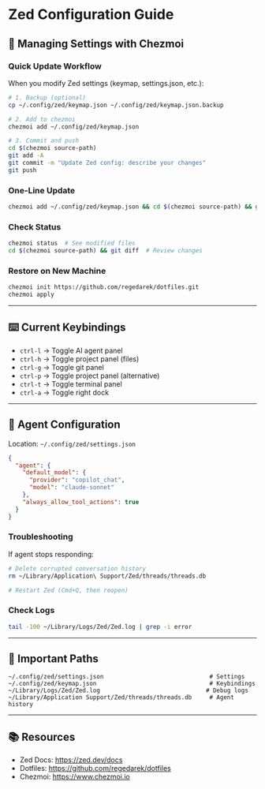 # Zed Configuration Guide

## 🔄 Managing Settings with Chezmoi

### Quick Update Workflow

When you modify Zed settings (keymap, settings.json, etc.):

```bash
# 1. Backup (optional)
cp ~/.config/zed/keymap.json ~/.config/zed/keymap.json.backup

# 2. Add to chezmoi
chezmoi add ~/.config/zed/keymap.json

# 3. Commit and push
cd $(chezmoi source-path)
git add -A
git commit -m "Update Zed config: describe your changes"
git push
```

### One-Line Update

```bash
chezmoi add ~/.config/zed/keymap.json && cd $(chezmoi source-path) && git add -A && git commit -m "Update Zed config" && git push
```

### Check Status

```bash
chezmoi status  # See modified files
cd $(chezmoi source-path) && git diff  # Review changes
```

### Restore on New Machine

```bash
chezmoi init https://github.com/regedarek/dotfiles.git
chezmoi apply
```

---

## ⌨️ Current Keybindings

- `ctrl-l` → Toggle AI agent panel
- `ctrl-h` → Toggle project panel (files)
- `ctrl-g` → Toggle git panel
- `ctrl-p` → Toggle project panel (alternative)
- `ctrl-t` → Toggle terminal panel
- `ctrl-a` → Toggle right dock

---

## 🔧 Agent Configuration

Location: `~/.config/zed/settings.json`

```json
{
  "agent": {
    "default_model": {
      "provider": "copilot_chat",
      "model": "claude-sonnet"
    },
    "always_allow_tool_actions": true
  }
}
```

### Troubleshooting

If agent stops responding:

```bash
# Delete corrupted conversation history
rm ~/Library/Application\ Support/Zed/threads/threads.db

# Restart Zed (Cmd+Q, then reopen)
```

### Check Logs

```bash
tail -100 ~/Library/Logs/Zed/Zed.log | grep -i error
```

---

## 📁 Important Paths

```
~/.config/zed/settings.json                              # Settings
~/.config/zed/keymap.json                                # Keybindings
~/Library/Logs/Zed/Zed.log                              # Debug logs
~/Library/Application Support/Zed/threads/threads.db     # Agent history
```

---

## 📚 Resources

- Zed Docs: https://zed.dev/docs
- Dotfiles: https://github.com/regedarek/dotfiles
- Chezmoi: https://www.chezmoi.io